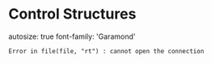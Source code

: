 <style>
.tiny-code pre code {
  font-size: 1.02em;
}
.small-code pre code {
  font-size: 1.2em;
}
.medium-code pre code {
  font-size: 1.4em;
}
</style>


Control Structures
========================================================
autosize: true
font-family: 'Garamond'






































































```
Error in file(file, "rt") : cannot open the connection
```
